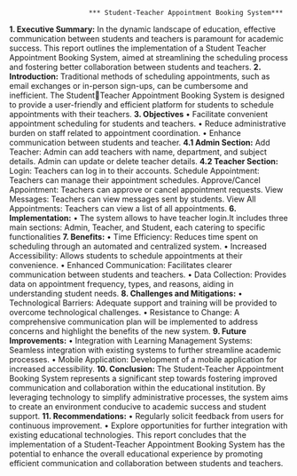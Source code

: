                         *** Student-Teacher Appointment Booking System***
**1. Executive Summary:** In the dynamic landscape of education, effective 
communication between students and teachers is paramount for academic success. This 
report outlines the implementation of a Student Teacher Appointment Booking System, 
aimed at streamlining the scheduling process and fostering better collaboration 
between students and teachers.
**2. Introduction:** Traditional methods of scheduling appointments, such as email 
exchanges or in-person sign-ups, can be cumbersome and inefficient. The StudentTeacher Appointment Booking System is designed to provide a user-friendly and 
efficient platform for students to schedule appointments with their teachers.
**3. Objectives**
• Facilitate convenient appointment scheduling for students and teachers.
• Reduce administrative burden on staff related to appointment coordination.
• Enhance communication between students and teacher.
**4.1 Admin Section:**
Add Teacher:
Admin can add teachers with name, department, and subject details.
Admin can update or delete teacher details.
**4.2 Teacher Section:**
Login:
Teachers can log in to their accounts.
Schedule Appointment: 
Teachers can manage their appointment schedules.
Approve/Cancel Appointment:
Teachers can approve or cancel appointment requests.
View Messages:
Teachers can view messages sent by students.
View All Appointments: 
Teachers can view a list of all appointments.
**6. Implementation:**
• The system allows to have teacher login.It includes three main sections: Admin, 
Teacher, and Student, each catering to specific functionalities
**7. Benefits:**
• Time Efficiency: Reduces time spent on scheduling through an automated and 
centralized system.
• Increased Accessibility: Allows students to schedule appointments at their 
convenience.
• Enhanced Communication: Facilitates clearer communication between students 
and teachers.
• Data Collection: Provides data on appointment frequency, types, and reasons, 
aiding in understanding student needs.
**8. Challenges and Mitigations:**
• Technological Barriers: Adequate support and training will be provided to 
overcome technological challenges.
• Resistance to Change: A comprehensive communication plan will be 
implemented to address concerns and highlight the benefits of the new system.
**9. Future Improvements:**
• Integration with Learning Management Systems: Seamless integration with 
existing systems to further streamline academic processes.
• Mobile Application: Development of a mobile application for increased 
accessibility.
**10. Conclusion:** The Student-Teacher Appointment Booking System represents a 
significant step towards fostering improved communication and collaboration within the 
educational institution. By leveraging technology to simplify administrative processes, 
the system aims to create an environment conducive to academic success and student 
support.
**11. Recommendations:**
• Regularly solicit feedback from users for continuous improvement.
• Explore opportunities for further integration with existing educational 
technologies.
This report concludes that the implementation of a Student-Teacher Appointment 
Booking System has the potential to enhance the overall educational experience by 
promoting efficient communication and collaboration between students and teachers.
